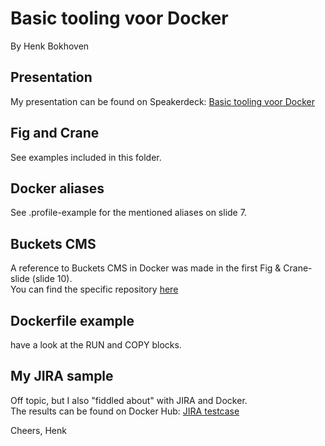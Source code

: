 # Basic tooling voor Docker  
By Henk Bokhoven

## Presentation
My presentation can be found on Speakerdeck: [Basic tooling voor Docker](https://speakerdeck.com/hbokh/docker-grunn-basic-tooling-voor-docker)

## Fig and Crane
See examples included in this folder.

## Docker aliases
See .profile-example for the mentioned aliases on slide 7.

## Buckets CMS
A reference to Buckets CMS in Docker was made in the first Fig & Crane-slide (slide 10).  
You can find the specific repository [here](https://registry.hub.docker.com/u/hbokh/docker-buckets-cms/)

## Dockerfile example
have a look at the RUN and COPY blocks.

## My JIRA sample  
Off topic, but I also "fiddled about" with JIRA and Docker.  
The results can be found on Docker Hub: [JIRA testcase](https://hub.docker.com/u/hbokh/docker-jira-postgresql/)

Cheers, Henk
